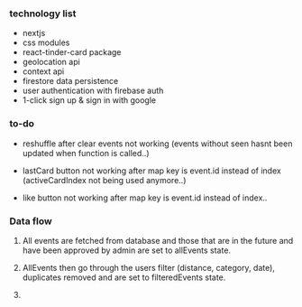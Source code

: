 ### technology list

- nextjs
- css modules
- react-tinder-card package
- geolocation api
- context api
- firestore data persistence
- user authentication with firebase auth
- 1-click sign up & sign in with google



### to-do

- reshuffle after clear events not working (events without seen hasnt been updated when function is called..)

- lastCard button not working after map key is event.id instead of index (activeCardIndex not being used anymore..)

- like button not working after map key is event.id instead of index..



### Data flow

1. All events are fetched from database and those that are in the future and have been approved by admin are set to allEvents state.

2. AllEvents then go through the users filter (distance, category, date), duplicates removed and are set to filteredEvents state.

3. 